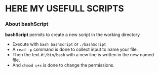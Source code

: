 # HERE MY USEFULL SCRIPTS

### About bashScript

 **bashScript** permits to create a new script in the working directory
   - Execute with `bash bashScript` or `./bashScript`
   - A `read -p` command is done to collect input to name your file.
   - Then the text `#!/bin/bash` with a new line is written in the new named file.
   - And `chmod u+x` is done to change the permissions. 
